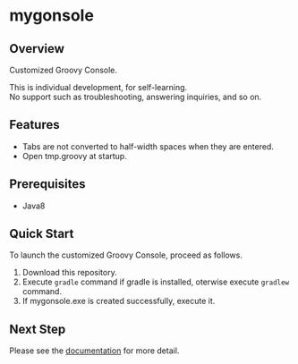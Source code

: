 # mygonsole

## Overview

Customized Groovy Console.

This is individual development, for self-learning.  
No support such as troubleshooting, answering inquiries, and so on.

## Features

* Tabs are not converted to half-width spaces when they are entered.
* Open tmp.groovy at startup.

## Prerequisites

* Java8

## Quick Start

To launch the customized Groovy Console, proceed as follows.

1. Download this repository.
2. Execute `gradle` command if gradle is installed, oterwise execute `gradlew` command.
3. If mygonsole.exe is created successfully, execute it.

## Next Step

Please see the [documentation](https://longfish801.github.io/mygonsole/) for more detail.

